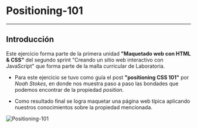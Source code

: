 # Positioning-101
***
## Introducción

Este ejercicio forma parte de la primera unidad **"Maquetado web con HTML & CSS"** del segundo sprint "Creando un sitio web interactivo con JavaScript" que forma parte de la malla curricular de Laboratoria.

* Para este ejercicio se tuvo como guía el post **"positioning CSS 101"** por *Noah Stokes*, en donde nos muestra paso a paso las bondades que podemos encontrar de la propiedad *position*.

* Como resultado final se logra maquetar una página web típica aplicando nuestros conocimientos sobre la propiedad mencionada.


![Positioning-101](http://i63.tinypic.com/2cd8u2p.png "Positioning-101")
